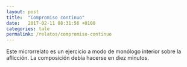 ```yaml
---
layout: post
title:  "Compromiso continuo"
date:   2017-02-11 08:31:56 +0100
categories: tale
permalink: /relatos/compromiso-continuo
---
```

Este microrrelato es un ejercicio a modo de monólogo interior sobre la
aflicción. La composición debía hacerse en diez minutos.
